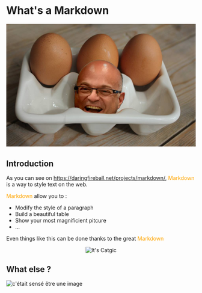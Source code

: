 <style>
    Mk {
        color: orange;
    }
</style>

# What's a Markdown

![c'était sensé être une image](/CeciEstUneImage.jpg "Une jolie image")

## Introduction

As you can see on <https://daringfireball.net/projects/markdown/>, <Mk>Markdown</Mk> is a way to style text on the web. 

<Mk>Markdown</Mk> allow you to :

- Modify the style of a paragraph
- Build a beautiful table
- Show your most magnificient pitcure
- ...

Even things like this can be done thanks to the great <Mk>Markdown</Mk>

<p align="center">
  <img src="https://media.giphy.com/media/vFKqnCdLPNOKc/giphy.gif" alt="It's Catgic"/>
</p>

## What else ?  
![c'était sensé être une image](http://ekladata.com/6H_WwXgxF_wj0TvkgMOTQcFMkXA.jpg "Sweet coffee")
